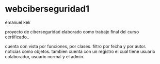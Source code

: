 # webciberseguridad1
emanuel kek

proyecto de ciberseguridad elaborado como trabajo final del curso certificado..

cuenta con vista por funciones, por clases. filtro por fecha y por autor. noticias como objetos. tambien cuenta con un registro el cual tiene usuario colaborador, usuario normal y el admin.
